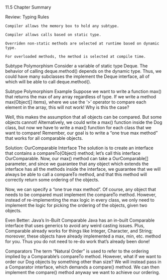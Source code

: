 11.5 Chapter Summary

Review: Typing Rules

    Compiler allows the memory box to hold any subtype.

    Compiler allows calls based on static type.

    Overriden non-static methods are selected at runtime based on dynamic type.

    For overloaded methods, the method is selected at compile time.

Subtype Polymorphism Consider a variable of static type Deque. The behavior of calling deque.method() depends on the dynamic type. Thus, we could have many subclasses the implement the Deque interface, all of which will be able to call deque.method().

Subtype Polymorphism Example Suppose we want to write a function max() that returns the max of any array regardless of type. If we write a method max(Object[] items), where we use the ‘>’ operator to compare each element in the array, this will not work! Why is this the case?

Well, this makes the assumption that all objects can be compared. But some objects cannot! Alternatively, we could write a max() function inside the Dog class, but now we have to write a max() function for each class that we want to compare! Remember, our goal is to write a “one true max method” that works for all comparable objects.

Solution: OurComparable Interface The solution is to create an interface that contains a compareTo(Object) method; let’s call this interface OurComparable. Now, our max() method can take a OurComparable[] parameter, and since we guarantee that any object which extends the interface has all the methods inside the interface, we guarantee that we will always be able to call a compareTo method, and that this method will correctly return some ordering of the objects.

Now, we can specify a “one true max method”. Of course, any object that needs to be compared must implement the compareTo method. However, instead of re-implementing the max logic in every class, we only need to implement the logic for picking the ordering of the objects, given two objects.

Even Better: Java’s In-Built Comparable Java has an in-built Comparable interface that uses generics to avoid any weird casting issues. Plus, Comparable already works for things like Integer, Character, and String; moreover, these objects have already implemented a max, min, etc. method for you. Thus you do not need to re-do work that’s already been done!

Comparators The term “Natural Order” is used to refer to the ordering implied by a Comparable’s compareTo method. However, what if we want to order our Dog objects by something other than size? We will instead pass in a Comparator<T> interface, which demands a compare() method. We can then implement the compare() method anyway we want to achieve our ordering.
